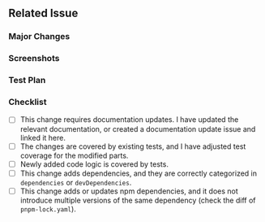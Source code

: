 ## Related Issue

<!-- Use keywords like 'fixes', 'closes', 'resolves', or 'relates to' to link the issue. All PRs should ideally be associated with an issue. -->

### Major Changes

<!--
  @example:
    1. Fixed xxx
    2. Improved xxx
    3. Adjusted xxx
-->

### Screenshots

<!-- If the changes are related to the UI (CLI or web), screenshots should be included. -->

### Test Plan

<!-- If this change is not covered by automated tests, describe your test cases as a to-do list below. -->

### Checklist

- [ ] This change requires documentation updates. I have updated the relevant documentation, or created a documentation update issue and linked it here.
- [ ] The changes are covered by existing tests, and I have adjusted test coverage for the modified parts.
- [ ] Newly added code logic is covered by tests.
- [ ] This change adds dependencies, and they are correctly categorized in `dependencies` or `devDependencies`.
- [ ] This change adds or updates npm dependencies, and it does not introduce multiple versions of the same dependency (check the diff of `pnpm-lock.yaml`).